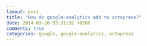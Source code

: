 ```yaml
---
layout: post
title: "How do google-analytics add to octopress?"
date: 2014-03-26 03:31:32 +0200
comments: true
categories: google, google-analytics, octopress
---
```

